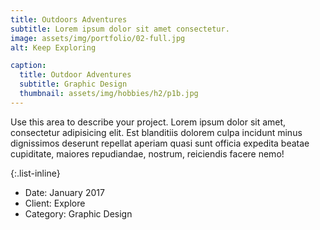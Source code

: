 ```yaml
---
title: Outdoors Adventures
subtitle: Lorem ipsum dolor sit amet consectetur.
image: assets/img/portfolio/02-full.jpg
alt: Keep Exploring

caption:
  title: Outdoor Adventures
  subtitle: Graphic Design
  thumbnail: assets/img/hobbies/h2/p1b.jpg
---
```

Use this area to describe your project. Lorem ipsum dolor sit amet, consectetur adipisicing elit. Est blanditiis dolorem culpa incidunt minus dignissimos deserunt repellat aperiam quasi sunt officia expedita beatae cupiditate, maiores repudiandae, nostrum, reiciendis facere nemo!

{:.list-inline}
- Date: January 2017
- Client: Explore
- Category: Graphic Design


